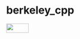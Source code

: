 # berkeley_cpp
<img src="https://rawgit.com/Paalis/berkeley_cpp/master/svgs/17db148c438c1934a75a702f9f1dd253.svg?invert_in_darkmode" align=middle width=59.623245pt height=24.65792999999999pt/>
